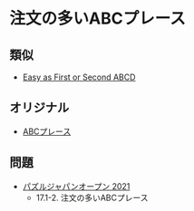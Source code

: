 # 注文の多いABCプレース

## 類似
- [Easy as First or Second ABCD](easyas_firstorsecond.md)

## オリジナル
- [ABCプレース](easyas.md)

## 問題
- [パズルジャパンオープン 2021](../questions/jwpc2021.md)
	- 17.1-2. 注文の多いABCプレース
